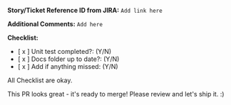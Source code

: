 **Story/Ticket Reference ID from JIRA:**
`Add link here`

**Additional Comments:**
`Add here`

**Checklist:**

- [ x ] Unit test completed?: (Y/N)
- [ x ] Docs folder up to date?: (Y/N)
- [ x ] Add if anything missed: (Y/N)

All Checklist are okay.

This PR looks great - it's ready to merge! Please review and let's ship it. :)
